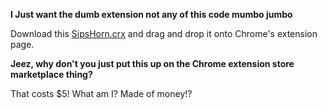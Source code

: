 **I Just want the dumb extension not any of this code mumbo jumbo**

Download this [SipsHorn.crx](https://github.com/kerpow/SipsHorn/blob/master/SipsHorn.crx?raw=true) and drag and drop it onto Chrome's extension page.

**Jeez, why don't you just put this up on the Chrome extension store marketplace thing?**

That costs $5! What am I? Made of money!?